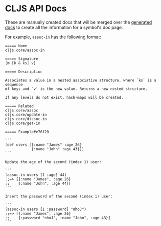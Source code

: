 # CLJS API Docs

These are manually created docs that will be merged over the [generated docs]
to create all the information for a symbol's doc page.

For example, `assoc-in` has the following format:

    ===== Name
    cljs.core/assoc-in

    ===== Signature
    [m [k & ks] v]

    ===== Description

    Associates a value in a nested associative structure, where `ks` is a sequence
    of keys and `v` is the new value. Returns a new nested structure.

    If any levels do not exist, hash-maps will be created.

    ===== Related
    cljs.core/assoc
    cljs.core/update-in
    cljs.core/dissoc-in
    cljs.core/get-in

    ===== Example#e76f20

    ```
    (def users [{:name "James" :age 26}
                {:name "John" :age 43}])
    ```

    Update the age of the second (index 1) user:

    ```
    (assoc-in users [1 :age] 44)
    ;;=> [{:name "James", :age 26}
    ;;    {:name "John", :age 44}]
    ```

    Insert the password of the second (index 1) user:

    ```
    (assoc-in users [1 :password] "nhoJ")
    ;;=> [{:name "James", :age 26}
    ;;    {:password "nhoJ", :name "John", :age 43}]
    ```

[generated docs]:http://github.com/cljsinfo/api-docs-generated
